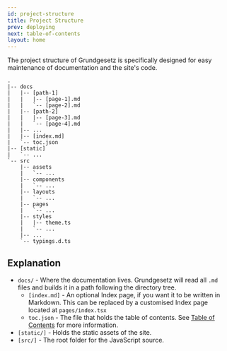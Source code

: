 ```yaml
---
id: project-structure
title: Project Structure
prev: deploying
next: table-of-contents
layout: home
---
```


The project structure of Grundgesetz is specifically designed for easy maintenance of documentation and the site's code.

```
.
|-- docs
|   |-- [path-1]
|   |   |-- [page-1].md
|   |   `-- [page-2].md
|   |-- [path-2]
|   |   |-- [page-3].md
|   |   `-- [page-4].md
|   |-- ...
|   |-- [index.md]
|   `-- toc.json
|-- [static]
|   `-- ...
`-- src
    |-- assets
    |   `-- ...
    |-- components
    |   `-- ...
    |-- layouts
    |   `-- ...
    |-- pages
    |   `-- ...
    |-- styles
    |   |-- theme.ts
    |   `-- ...
    |-- ...
    `-- typings.d.ts
```

## Explanation

- `docs/` - Where the documentation lives. Grundgesetz will read all `.md` files and builds it in a path following the directory tree.
  - `[index.md]` - An optional Index page, if you want it to be written in Markdown. This can be replaced by a customised Index page located at `pages/index.tsx`
  - `toc.json` - The file that holds the table of contents. See [Table of Contents](/writing/table-of-contents) for more information.
- `[static/]` - Holds the static assets of the site.
- `[src/]` - The root folder for the JavaScript source.
